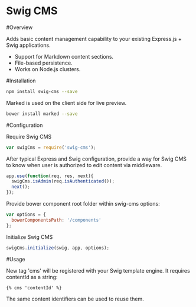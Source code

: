 Swig CMS
========

#Overview

Adds basic content management capability to your existing Express.js + Swig applications.

- Support for Markdown content sections.
- File-based persistence.
- Works on Node.js clusters.

#Installation

```sh
npm install swig-cms --save
```

Marked is used on the client side for live preview.

```sh
bower install marked --save
```

#Configuration

Require Swig CMS
```js
var swigCms = require('swig-cms');
```

After typical Express and Swig configuration, provide a way for Swig CMS to know when user is authorized to edit content via middleware.

```js
app.use(function(req, res, next){
  swigCms.isAdmin(req.isAuthenticated());
  next();
});
````

Provide bower component root folder within swig-cms options:

```js
var options = {
  bowerComponentsPath: '/components'
};
```

Initialize Swig CMS

```js
swigCms.initialize(swig, app, options);
````

#Usage

New tag 'cms' will be registered with your Swig template engine. It requires contentId as a string:

```swig
{% cms 'contentId' %}
```

The same content identifiers can be used to reuse them.

